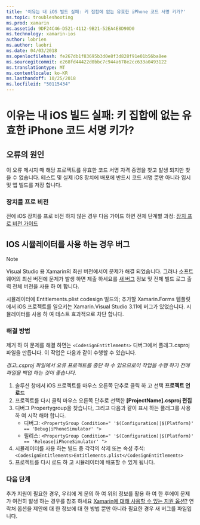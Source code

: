 ```yaml
---
title: '이유는 내 iOS 빌드 실패: 키 집합에 없는 유효한 iPhone 코드 서명 키가?'
ms.topic: troubleshooting
ms.prod: xamarin
ms.assetid: 9DF24C46-D521-4112-9B21-52EA4E8D90D0
ms.technology: xamarin-ios
author: lobrien
ms.author: laobri
ms.date: 04/03/2018
ms.openlocfilehash: fe267db1f83695b3d0e8f3d828f91e01b56ba8ee
ms.sourcegitcommit: e268fd44422d0bbc7c944a678e2cc633a0493122
ms.translationtype: MT
ms.contentlocale: ko-KR
ms.lasthandoff: 10/25/2018
ms.locfileid: "50115434"
---
```

# <a name="why-does-my-ios-build-fail-with-no-valid-iphone-code-signing-keys-found-in-keychain"></a>이유는 내 iOS 빌드 실패: 키 집합에 없는 유효한 iPhone 코드 서명 키가?

## <a name="cause-of-the-error"></a>오류의 원인
이 오류 메시지 때 해당 프로젝트를 유효한 코드 서명 자격 증명을 찾고 발생 되지만 찾을 수 없습니다. 테스트 및 실제 iOS 장치에 배포에 반드시 코드 서명 뿐만 아니라 임시 및 앱 빌드를 저장 합니다. 


### <a name="provisioning-devices"></a>장치를 프로 비전
전에 iOS 장치를 프로 비전 하지 않은 경우 다음 가이드 하면 전체 단계별 과정: [장치 프로 비전 가이드](~/ios/get-started/installation/device-provisioning/index.md)


## <a name="bug-when-using-ios-simulator"></a>IOS 시뮬레이터를 사용 하는 경우 버그

> [!NOTE]
> Visual Studio 용 Xamarin의 최신 버전에서이 문제가 해결 되었습니다. 그러나 소프트웨어의 최신 버전에 문제가 발생 하면 제출 하세요를 [새 버그](~/cross-platform/troubleshooting/questions/howto-file-bug.md) 정보 및 전체 빌드 로그 출력 전체 버전을 사용 하 여 합니다.


시뮬레이터에 Entitlements.plist codesign 빌드의; 추가할 Xamarin.Forms 템플릿에서 iOS 프로젝트를 일으키는 Xamarin.Visual Studio 3.11에 버그가 있었습니다. 시뮬레이터를 사용 하 여 테스트 효과적으로 차단 합니다.

### <a name="how-to-fix"></a>해결 방법
제거 하 여 문제를 해결 하면는 `<CodesignEntitlements>` 디버그에서 플래그.csproj 파일을 만듭니다. 이 작업은 다음과 같이 수행할 수 있습니다.

*경고:.csproj 파일에서 오류 프로젝트를 중단 하 수 있으므로이 작업을 수행 하기 전에 파일을 백업 하는 것이 좋습니다.*

1. 솔루션 창에서 iOS 프로젝트를 마우스 오른쪽 단추로 클릭 하 고 선택 **프로젝트 언로드**
2. 프로젝트를 다시 클릭 마우스 오른쪽 단추로 선택한 **[ProjectName].csproj 편집**
3. 디버그 Propertygroup을 찾습니다, 그리고 다음과 같이 표시 하는 플래그를 사용 하 여 시작 해야 합니다.
   - 디버그: `<PropertyGroup Condition=" '$(Configuration)|$(Platform)' == 'Debug|iPhoneSimulator' ">`
   - 릴리스: `<PropertyGroup Condition=" '$(Configuration)|$(Platform)' == 'Release|iPhoneSimulator' ">`
4. 시뮬레이터를 사용 하는 빌드 중 각각의 삭제 또는 속성 주석: `<CodesignEntitlements>Entitlements.plist</CodesignEntitlements>`
5. 프로젝트를 다시 로드 하 고 시뮬레이터에 배포할 수 있게 됩니다.

### <a name="next-steps"></a>다음 단계
추가 지원이 필요한 경우, 우리에 게 문의 하 여 위의 정보를 활용 하 여 한 후에이 문제가 여전히 발생 하는 경우를 참조 하세요 [Xamarin에 대해 사용할 수 있는 지원 옵션?](~/cross-platform/troubleshooting/support-options.md) 연락처 옵션을 제안에 대 한 정보에 대 한 방법 뿐만 아니라 필요한 경우 새 버그를 파일입니다. 
